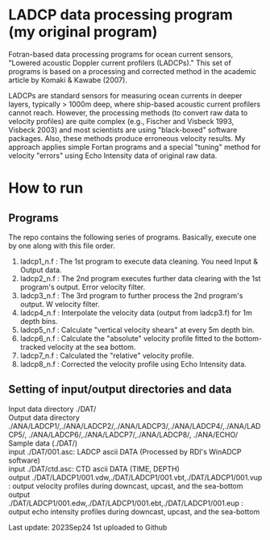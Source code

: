 # LADCP data processing program  (my original program)

Fotran-based data processing programs for ocean current sensors, "Lowered acoustic Doppler current profilers (LADCPs)."
This set of programs is based on a processing and corrected method in the academic article by Komaki & Kawabe (2007).

LADCPs are standard sensors for measuring ocean currents in deeper layers, typically > 1000m deep, where ship-based acoustic current profilers cannot reach. However, the processing methods (to convert raw data to velocity profiles) are quite complex (e.g., Fischer and Visbeck 1993, Visbeck 2003) and most scientists are using "black-boxed" software packages. Also, these methods produce erroneous velocity results. My approach applies simple Fortan programs and a special "tuning" method for velocity "errors" using Echo Intensity data of original raw data.


# How to run  
## Programs  
The repo contains the following series of programs. Basically, execute one by one along with this file order.  
1. ladcp1_n.f : The 1st program to execute data cleaning. You need Input & Output data.   
2. ladcp2_n.f : The 2nd program executes further data clearing with the 1st program's output. Error velocity filter.  
3. ladcp3_n.f : The 3rd program to further process the 2nd program's output. W velocity filter.  
4. ladcp4_n.f : Interpolate the velocity data (output from ladcp3.f) for 1m depth bins.   
5. ladcp5_n.f : Calculate "vertical velocity shears" at every 5m depth bin.   
6. ladcp6_n.f : Calculate the "absolute" velocity profile fitted to the bottom-tracked velocity at the sea bottom.  
7. ladcp7_n.f : Calculated the "relative" velocity profile.  
8. ladcp8_n.f : Corrected the velocity profile using Echo Intensity data.  


## Setting of input/output directories and data
Input data directory     ./DAT/  
Output data directory    ./ANA/LADCP1/,./ANA/LADCP2/,./ANA/LADCP3/,./ANA/LADCP4/,./ANA/LADCP5/,
                         ./ANA/LADCP6/,./ANA/LADCP7/,./ANA/LADCP8/, ./ANA/ECHO/
Sample data (./DAT/)   
input     ./DAT/001.asc: LADCP ascii DATA (Processed by RDI's WinADCP software)  
input     ./DAT/ctd.asc: CTD ascii DATA (TIME, DEPTH)   
output    ./DAT/LADCP1/001.vdw,./DAT/LADCP1/001.vbt,./DAT/LADCP1/001.vup  :  output velocity profiles during downcast, upcast, and the sea-bottom  
output    ./DAT/LADCP1/001.edw,./DAT/LADCP1/001.ebt,./DAT/LADCP1/001.eup  :  output echo intensity profiles during downcast, upcast, and the sea-bottom  


Last update: 2023Sep24 1st uploaded to Github


